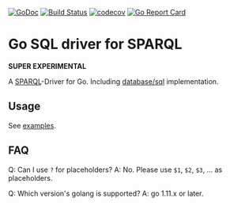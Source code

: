 [![GoDoc](https://godoc.org/github.com/garsue/sparql?status.svg)](https://godoc.org/github.com/garsue/sparql)
[![Build Status](https://travis-ci.org/garsue/sparql.svg?branch=master)](https://travis-ci.org/garsue/sparql)
[![codecov](https://codecov.io/gh/garsue/sparql/branch/master/graph/badge.svg)](https://codecov.io/gh/garsue/sparql)
[![Go Report Card](https://goreportcard.com/badge/github.com/garsue/sparql)](https://goreportcard.com/report/github.com/garsue/sparql)

# Go SQL driver for SPARQL

**SUPER EXPERIMENTAL**

A [SPARQL](https://www.w3.org/TR/sparql11-protocol/)-Driver for Go.
Including [database/sql](https://golang.org/pkg/database/sql/) implementation.

## Usage

See [examples](https://github.com/garsue/go-sparql/tree/master/_example).

## FAQ

Q: Can I use `?` for placeholders?
A: No. Please use `$1`, `$2`, `$3`, ... as placeholders.

Q: Which version's golang is supported?
A: go 1.11.x or later.
